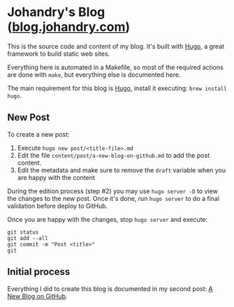 # Johandry's Blog ([blog.johandry.com](http://blog.johandry.com))

This is the source code and content of my blog. It's built with [Hugo](https://gohugo.io/), a great framework to build static web sites.

Everything here is automated in a Makefile, so most of the required actions are done with `make`, but everything else is documented here.

The main requirement for this blog is [Hugo](https://gohugo.io/), install it executing: `brew install hugo`.

## New Post

To create a new post:
1. Execute `hugo new post/<title-file>.md`
2. Edit the file `content/post/a-new-blog-on-github.md` to add the post content.
3. Edit the metadata and make sure to remove the `draft` variable when you are happy with the content

During the edition process (step #2) you may use `hugo server -D` to view the changes to the new post. Once it's done, run `hugo server` to do a final validation before deploy to GitHub.

Once you are happy with the changes, stop `hugo server` and execute:

    git status
    git add --all
    git commit -m "Post <title>"
    git 

## Initial process

Everything I did to create this blog is documented in my second post: [A New Blog on GitHub](http://blog.johandry.com/post/a-new-blog-on-github/).
